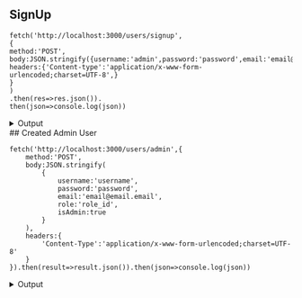 ## SignUp

```
fetch('http://localhost:3000/users/signup',
{
method:'POST',
body:JSON.stringify({username:'admin',password:'password',email:'email@m.y',role:role_id}),
headers:{'Content-type':'application/x-www-form-urlencoded;charset=UTF-8',}
}
)
.then(res=>res.json()).
then(json=>console.log(json))
```

<details><summary>Output</summary>
<pre>
{message: username has created}
</pre>
</details>
## Created Admin User

```
fetch('http://localhost:3000/users/admin',{
    method:'POST',
    body:JSON.stringify(
        {
            username:'username',
            password:'password',
            email:'email@email.email',
            role:'role_id',
            isAdmin:true
        }
    ),
    headers:{
        'Content-Type':'application/x-www-form-urlencoded;charset=UTF-8'
    }
}).then(result=>result.json()).then(json=>console.log(json))
```

<details><summary>Output</summary>
<pre>
    {
        message: 'username has added to administration group'
    }
</pre>
</details>
